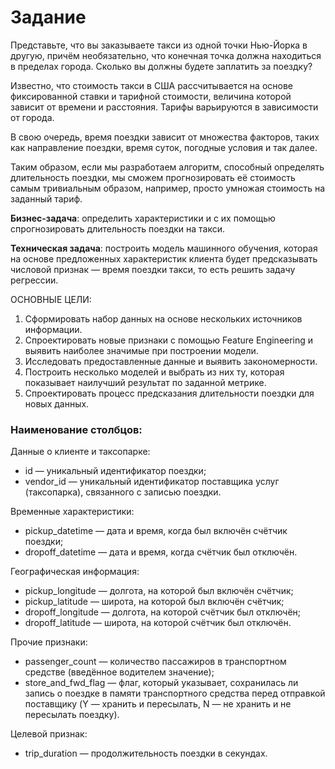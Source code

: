 # Задание

Представьте, что вы заказываете такси из одной точки Нью-Йорка в другую, причём необязательно, что конечная точка должна находиться в пределах города. Сколько вы должны будете заплатить за поездку?

Известно, что стоимость такси в США рассчитывается на основе фиксированной ставки и тарифной стоимости, величина которой зависит от времени и расстояния. Тарифы варьируются в зависимости от города.

В свою очередь, время поездки зависит от множества факторов, таких как направление поездки, время суток, погодные условия и так далее.

Таким образом, если мы разработаем алгоритм, способный определять длительность поездки, мы сможем прогнозировать её стоимость самым тривиальным образом, например, просто умножая стоимость на заданный тариф.

**Бизнес-задача**: определить характеристики и с их помощью спрогнозировать длительность поездки на такси.

**Техническая задача**: построить модель машинного обучения, которая на основе предложенных характеристик клиента будет предсказывать числовой признак — время поездки такси, то есть решить задачу регрессии.

ОСНОВНЫЕ ЦЕЛИ:

1. Сформировать набор данных на основе нескольких источников информации.
2. Спроектировать новые признаки с помощью Feature Engineering и выявить наиболее значимые при построении модели.
3. Исследовать предоставленные данные и выявить закономерности.
4. Построить несколько моделей и выбрать из них ту, которая показывает наилучший результат по заданной метрике.
5. Спроектировать процесс предсказания длительности поездки для новых данных.

### Наименование столбцов:

Данные о клиенте и таксопарке:
- id — уникальный идентификатор поездки;
- vendor_id — уникальный идентификатор поставщика услуг (таксопарка), связанного с записью поездки.

Временные характеристики:
- pickup_datetime — дата и время, когда был включён счётчик поездки;
- dropoff_datetime — дата и время, когда счётчик был отключён.

Географическая информация:
- pickup_longitude — долгота, на которой был включён счётчик;
- pickup_latitude — широта, на которой был включён счётчик;
- dropoff_longitude — долгота, на которой счётчик был отключён;
- dropoff_latitude — широта, на которой счётчик был отключён.

Прочие признаки:
- passenger_count — количество пассажиров в транспортном средстве (введённое водителем значение);
- store_and_fwd_flag — флаг, который указывает, сохранилась ли запись о поездке в памяти транспортного средства перед отправкой поставщику (Y — хранить и пересылать, N — не хранить и не пересылать поездку).

Целевой признак:
- trip_duration — продолжительность поездки в секундах.